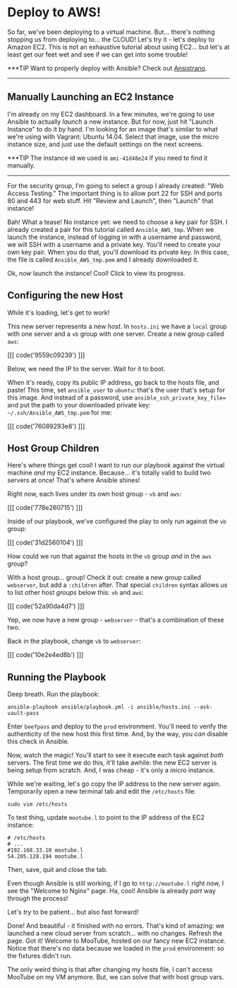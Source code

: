 # Deploy to AWS!

So far, we've been deploying to a virtual machine. But... there's nothing stopping
us from deploying to... the CLOUD! Let's try it - let's deploy to Amazon EC2. This
is not an exhaustive tutorial about using EC2... but let's at least get our feet wet
and see if we can get into some trouble!

***TIP
Want to properly deploy with Ansible? Check out [Ansistrano][ansistrano].
***

## Manually Launching an EC2 Instance

I'm already on my EC2 dashboard. In a few minutes, we're going to use Ansible
to actually *launch* a new instance. But for now, just hit "Launch Instance" to
do it by hand. I'm looking for an image that's similar to what we're using with
Vagrant: Ubuntu 14.04. Select that image, use the micro instance size, and just
use the default settings on the next screens.

***TIP
The instance id we used is `ami-41d48e24` if you need to find it manually.
***

For the security group, I'm going to select a group I already created: "Web Access
Testing." The important thing is to allow port 22 for SSH and ports 80 and 443
for web stuff. Hit "Review and Launch", then "Launch" that instance!

Bah! What a tease! No instance yet: we need to choose a key pair for SSH. I already
created a pair for this tutorial called `Ansible_AWS_tmp`. When we launch the instance,
instead of logging in with a username and password, we will SSH with a username and
a private key. You'll need to create your own key pair. When you do that, you'll
download its private key. In this case, the file is called `Ansible_AWS_tmp.pem`
and I already downloaded it.

Ok, *now* launch the instance! Cool! Click to view its progress.

## Configuring the new Host

While it's loading, let's get to work!

This new server represents a new *host*. In `hosts.ini` we have a `local` group
with one server and a `vb` group with one server. Create a new group called `aws`:

[[[ code('9559c09239') ]]]

Below, we need the IP to the server. Wait for it to boot.

When it's ready, copy its public IP address, go back to the hosts file, and paste!
This time, set `ansible_user` to `ubuntu`: that's the user that's setup for this
image. And instead of a password, use `ansible_ssh_private_key_file=` and
put the path to your downloaded private key: `~/.ssh/Ansible_AWS_tmp.pem` for me:

[[[ code('76089293e8') ]]]

## Host Group Children

Here's where things get cool! I want to run our playbook against the virtual machine
*and* my EC2 instance. Because... it's totally valid to build two servers at once!
That's where Ansible shines!

Right now, each lives under its own host group - `vb` and `aws`:

[[[ code('778e260715') ]]]

Inside of our playbook, we've configured the play to only run against the `vb` group:

[[[ code('31d2560104') ]]]

How could we run that against the hosts in the `vb` group *and* in the `aws` group?

With a host group... group! Check it out: create a new group called `webserver`,
but add a `:children` after. That special `children` syntax allows us to list other
host *groups* below this: `vb` and `aws`:

[[[ code('52a90da4d7') ]]]

Yep, we now have a new group - `webserver` - that's a combination of these two.

Back in the playbook, change `vb` to `webserver`:

[[[ code('10e2e4ed8b') ]]]

## Running the Playbook

Deep breath. Run the playbook:

```terminal
ansible-playbook ansible/playbook.yml -i ansible/hosts.ini --ask-vault-pass
```

Enter `beefpass` and deploy to the `prod` environment. You'll need to verify the
authenticity of the new host this first time. And, by the way, you *can* disable
this check in Ansible.

Now, watch the magic! You'll start to see it execute each task against *both* servers.
The first time we do this, it'll take awhile: the new EC2 server is being setup
from scratch. And, I was cheap - it's only a *micro* instance.

While we're waiting, let's go copy the IP address to the new server again. Temporarily
open a new terminal tab and edit the `/etc/hosts` file:

```terminal
sudo vim /etc/hosts
```

To test thing, update `mootube.l` to point to the IP address of the EC2 instance:

```text
# /etc/hosts
# ...
#192.168.33.10 mootube.l
54.205.128.194 mootube.l
```

Then, save, quit and close the tab.

Even though Ansible is still working, if I go to `http://mootube.l` right now, I
see the "Welcome to Nginx" page. Ha, cool! Ansible is already *part* way through
the process!

Let's *try* to be patient... but also fast forward!

Done! And beautiful - it finished with no errors. That's kind of amazing: we launched
a new cloud server from scratch... with no changes. Refresh the page. Got it! Welcome
to MooTube, hosted on our fancy new EC2 instance. Notice that there's no data because
we loaded in the `prod` environment: so the fixtures didn't run.

The only weird thing is that after changing my hosts file, I can't access MooTube
on my VM anymore. But, we can solve that with host group vars.


[ansistrano]: https://github.com/ansistrano/deploy
